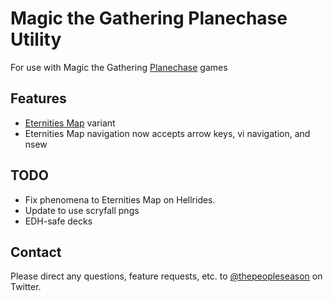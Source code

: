 Magic the Gathering Planechase Utility
======================================

For use with Magic the Gathering [Planechase](https://mtg.gamepedia.com/Planechase) games

Features
--------

- [Eternities Map](https://archive.wizards.com/Magic/magazine/article.aspx?x=mtg/daily/feature/100) variant
- Eternities Map navigation now accepts arrow keys, vi navigation, and nsew

TODO
----

* Fix phenomena to Eternities Map on Hellrides.
* Update to use scryfall pngs
* EDH-safe decks

Contact
-------

Please direct any questions, feature requests, etc. to [@thepeopleseason](https://twitter.com/thepeopleseason) on Twitter.
